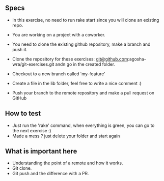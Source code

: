 ## Specs
- In this exercise, no need to run rake start since you will clone an existing repo. 

- You are working on a project with a coworker. 
- You need to clone the existing github repository, make a branch and push it. 

- Clone the repository for these exercises: git@github.com:agosha-wra/git-exercises.git andn go in the created folder. 
- Checkout to a new branch called 'my-feature'
- Create a file in the lib folder, feel free to write a nice comment :)
- Push your branch to the remote repository and make a pull request on GitHub

## How to test
- Just run the 'rake' command, when everything is green, you can go to the next exercise :)
- Made a mess ? just delete your folder and start again

## What is important here 
- Understanding the point of a remote and how it works.
- Git clone.
- Git push and the difference with a PR. 
